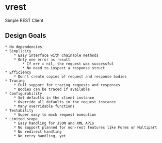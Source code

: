 # vrest
Simple REST Client

## Design Goals 
    * No dependencies
    * Simplicity
        * Easy interface with chainable methods
        * Only one error as result
            * If err = nil, the request was successful
            * No need to inspect a response struct
    * Efficiency
        * Don't create copies of request and response bodies
    * Tracing
        * Full support for tracing requests and responses
        * Bodies can be traced if available
    * Configurability
        * Set defaults in the client instance
        * Override all defaults in the request instance
        * Many overridable functions 
    * Testability
        * Super easy to mock request execution
    * Limited scope
        * Easy handling for JSON and XML APIs
        * No support planned for non-rest features like Forms or Multipart
        * No redirect handling
        * No retry handling, yet
        
